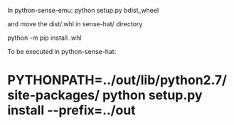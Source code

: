 In python-sense-emu:
python setup.py bdist_wheel

and move the dist/<package>.whl in sense-hat/ directory

python -m pip install <package>.whl

To be executed in python-sense-hat:

# PYTHONPATH=../out/lib/python2.7/site-packages/ python setup.py install --prefix=../out

